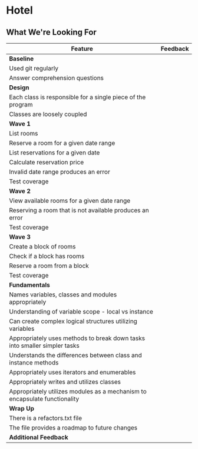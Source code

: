 # Hotel
## What We're Looking For

Feature | Feedback
---     | ---
**Baseline** |
Used git regularly	| 
Answer comprehension questions	| 
**Design** |
Each class is responsible for a single piece of the program | 
Classes are loosely coupled | 
**Wave 1** |
List rooms | 
Reserve a room for a given date range | 
List reservations for a given date | 
Calculate reservation price | 
Invalid date range produces an error | 
Test coverage | 
**Wave 2** |
View available rooms for a given date range | 
Reserving a room that is not available produces an error | 
Test coverage | 
**Wave 3** |
Create a block of rooms | 
Check if a block has rooms | 
Reserve a room from a block | 
Test coverage | 
**Fundamentals** | 
Names variables, classes and modules appropriately | 
Understanding of variable scope - local vs instance | 
Can create complex logical structures utilizing variables | 
Appropriately uses methods to break down tasks into smaller simpler tasks | 
Understands the differences between class and instance methods | 
Appropriately uses iterators and enumerables | 
Appropriately writes and utilizes classes | 
Appropriately utilizes modules as a mechanism to encapsulate functionality | 
**Wrap Up** |
There is a refactors.txt file | 
The file provides a roadmap to future changes | 
**Additional Feedback** | 
